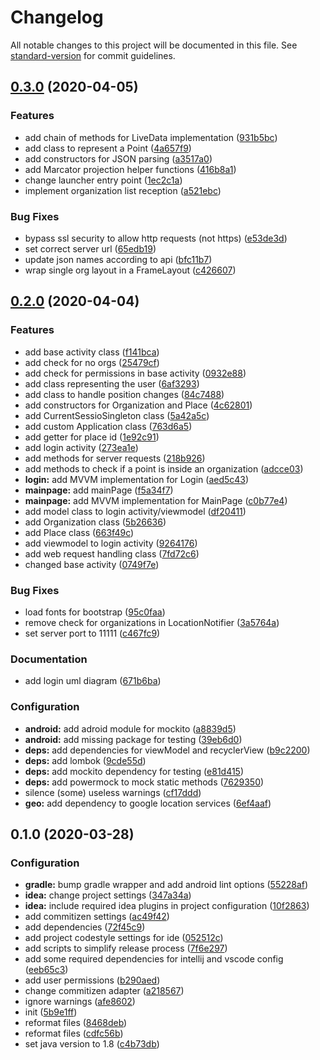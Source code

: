 # Changelog

All notable changes to this project will be documented in this file. See [standard-version](https://github.com/conventional-changelog/standard-version) for commit guidelines.

## [0.3.0](https://github.com/GruppOne/stalker-mobile-app/compare/v0.2.0...v0.3.0) (2020-04-05)


### Features

* add chain of methods for LiveData implementation ([931b5bc](https://github.com/GruppOne/stalker-mobile-app/commit/931b5bcaa3bedcca841e9401b08e46ebdc6b6af5))
* add class to represent a Point ([4a657f9](https://github.com/GruppOne/stalker-mobile-app/commit/4a657f98186533904fc6d4e84eb127fbc9f06c3f))
* add constructors for JSON parsing ([a3517a0](https://github.com/GruppOne/stalker-mobile-app/commit/a3517a01163530fb178ae6956d8349a87453bcf6))
* add Marcator projection helper functions ([416b8a1](https://github.com/GruppOne/stalker-mobile-app/commit/416b8a1e017cf2ab9b58c614b3f033dd753920d7))
* change launcher entry point ([1ec2c1a](https://github.com/GruppOne/stalker-mobile-app/commit/1ec2c1a51948eda50b9f7376915e5f7f9f20e839))
* implement organization list reception ([a521ebc](https://github.com/GruppOne/stalker-mobile-app/commit/a521ebcffb08efafb58584ee3b47e2e749822955))


### Bug Fixes

* bypass ssl security to allow http requests (not https) ([e53de3d](https://github.com/GruppOne/stalker-mobile-app/commit/e53de3dc569422e956bd7a9af637b8bb40b6086a))
* set correct server url ([65edb19](https://github.com/GruppOne/stalker-mobile-app/commit/65edb19258073cbe1da6b38c1b1f83c80d7f6dec))
* update json names according to api ([bfc11b7](https://github.com/GruppOne/stalker-mobile-app/commit/bfc11b70a551edf94ec07c397d8353ceb8c71546))
* wrap single org layout in a FrameLayout ([c426607](https://github.com/GruppOne/stalker-mobile-app/commit/c42660747bb8159e036fda1b88194d9cd17a04ec))

## [0.2.0](https://github.com/GruppOne/stalker-mobile-app/compare/v0.1.0...v0.2.0) (2020-04-04)


### Features

* add base activity class ([f141bca](https://github.com/GruppOne/stalker-mobile-app/commit/f141bca04ed83a3961b0254b88b0e8069abb069d))
* add check for no orgs ([25479cf](https://github.com/GruppOne/stalker-mobile-app/commit/25479cf673dcec24ce3cacf32f48871bd6643071))
* add check for permissions in base activity ([0932e88](https://github.com/GruppOne/stalker-mobile-app/commit/0932e88b72b567e50ed3fe6e1d60e67b9df73d5e))
* add class representing the user ([6af3293](https://github.com/GruppOne/stalker-mobile-app/commit/6af329358790f0f1c52562a57833599117235150))
* add class to handle position changes ([84c7488](https://github.com/GruppOne/stalker-mobile-app/commit/84c74885ab1e4ec49323d943450e5cf9083e6679))
* add constructors for Organization and Place ([4c62801](https://github.com/GruppOne/stalker-mobile-app/commit/4c628018f71e1e3eb3e3ab710458bcc20918c31b))
* add CurrentSessioSingleton class ([5a42a5c](https://github.com/GruppOne/stalker-mobile-app/commit/5a42a5cb166c98b4abd620ee01f2345dc7e24a49))
* add custom Application class ([763d6a5](https://github.com/GruppOne/stalker-mobile-app/commit/763d6a5ffa50f8279291a274ad30834cb077528f))
* add getter for place id ([1e92c91](https://github.com/GruppOne/stalker-mobile-app/commit/1e92c910d3df2a8f327d5162e49152f585f75d72))
* add login activity ([273ea1e](https://github.com/GruppOne/stalker-mobile-app/commit/273ea1e04d2c3d6d7fb249274380df92d6b926f6))
* add methods for server requests ([218b926](https://github.com/GruppOne/stalker-mobile-app/commit/218b926fd0c19628fad0df1aa657fdd50a959531))
* add methods to check if a point is inside an organization ([adcce03](https://github.com/GruppOne/stalker-mobile-app/commit/adcce038e65cef15ab2fbee46b94c36864af44ac))
* **login:** add MVVM implementation for Login ([aed5c43](https://github.com/GruppOne/stalker-mobile-app/commit/aed5c430b6765948a265f18cf836f818cb6c1141))
* **mainpage:** add mainPage ([f5a34f7](https://github.com/GruppOne/stalker-mobile-app/commit/f5a34f78694730433b937ece31c4e062e93af24e))
* **mainpage:** add MVVM implementation for MainPage ([c0b77e4](https://github.com/GruppOne/stalker-mobile-app/commit/c0b77e4492d92aea4c944b0971fc8f3531b71557))
* add model class to login activity/viewmodel ([df20411](https://github.com/GruppOne/stalker-mobile-app/commit/df2041122f26ad557f735595c909eb8fb3ebdd68))
* add Organization class ([5b26636](https://github.com/GruppOne/stalker-mobile-app/commit/5b26636851fd70abed806e677b2406e544670691))
* add Place class ([663f49c](https://github.com/GruppOne/stalker-mobile-app/commit/663f49c5394fb4e4ae63598ee1e7dd9d2741a86b))
* add viewmodel to login activity ([9264176](https://github.com/GruppOne/stalker-mobile-app/commit/9264176242594189ba191d8f0e19988cfe2f6af3))
* add web request handling class ([7fd72c6](https://github.com/GruppOne/stalker-mobile-app/commit/7fd72c620bb8315a34e823d8bfcbdf8044191578))
* changed base activity ([0749f7e](https://github.com/GruppOne/stalker-mobile-app/commit/0749f7e193c8b76a24cb69346b065b946ab6fd04))


### Bug Fixes

* load fonts for bootstrap ([95c0faa](https://github.com/GruppOne/stalker-mobile-app/commit/95c0faa2398bc8bc32494c86d5ec4a4343c46db6))
* remove check for organizations in LocationNotifier ([3a5764a](https://github.com/GruppOne/stalker-mobile-app/commit/3a5764a6e4c4594031712251faefc59d68de05a1))
* set server port to 11111 ([c467fc9](https://github.com/GruppOne/stalker-mobile-app/commit/c467fc9eb226b755e7be258d22b630034ac9d6c0))


### Documentation

* add login uml diagram ([671b6ba](https://github.com/GruppOne/stalker-mobile-app/commit/671b6ba82bab21d8266ce50b2ef3f268325d7298))


### Configuration

* **android:** add adroid module for mockito ([a8839d5](https://github.com/GruppOne/stalker-mobile-app/commit/a8839d57b89ae16bb24501d60d292f6c05babd40))
* **android:** add missing package for testing ([39eb6d0](https://github.com/GruppOne/stalker-mobile-app/commit/39eb6d0d97335c7bf0209d9f94d34238fcd8da88))
* **deps:** add dependencies for viewModel and recyclerView ([b9c2200](https://github.com/GruppOne/stalker-mobile-app/commit/b9c2200437e813783cbe8a8773b77b35ab9fc57c))
* **deps:** add lombok ([9cde55d](https://github.com/GruppOne/stalker-mobile-app/commit/9cde55d7cc9bf2124fddd36bced8e550a0e31d17))
* **deps:** add mockito dependency for testing ([e81d415](https://github.com/GruppOne/stalker-mobile-app/commit/e81d415e0ea734947633dc975eefcd1914ec333f))
* **deps:** add powermock to mock static methods ([7629350](https://github.com/GruppOne/stalker-mobile-app/commit/7629350d02843df0105169a6f1a668074161d183))
* silence (some) useless warnings ([cf17ddd](https://github.com/GruppOne/stalker-mobile-app/commit/cf17dddd4d989703343506ba73c541b2f264a6f5))
* **geo:** add dependency to google location services ([6ef4aaf](https://github.com/GruppOne/stalker-mobile-app/commit/6ef4aaf795cb63c310a32359a90ac2a46d34723f))

## 0.1.0 (2020-03-28)


### Configuration

* **gradle:** bump gradle wrapper and add android lint options ([55228af](https://github.com/GruppOne/stalker-mobile-app/commit/55228af22edbce261c29063e7bcc202299532452))
* **idea:** change project settings ([347a34a](https://github.com/GruppOne/stalker-mobile-app/commit/347a34aa1a75bba2052c059b5bfe1ffb60368cd6))
* **idea:** include required idea plugins in project configuration ([10f2863](https://github.com/GruppOne/stalker-mobile-app/commit/10f28637b3a6514b7b97e79c457864dbfd02b3c4))
* add commitizen settings ([ac49f42](https://github.com/GruppOne/stalker-mobile-app/commit/ac49f425f542143dfceb97da68f3291f1cf6c69c))
* add dependencies ([72f45c9](https://github.com/GruppOne/stalker-mobile-app/commit/72f45c9014cb1ae20ff7af059021fac7497cb650))
* add project codestyle settings for ide ([052512c](https://github.com/GruppOne/stalker-mobile-app/commit/052512cf6126b297e75b23c25057fb6690c6bf9c))
* add scripts to simplify release process ([7f6e297](https://github.com/GruppOne/stalker-mobile-app/commit/7f6e297a1b64616e6a0095e81fb78698c0a4737c))
* add some required dependencies for intellij and vscode config ([eeb65c3](https://github.com/GruppOne/stalker-mobile-app/commit/eeb65c32c5832f9fa2c54f7e536f61a8653284ea))
* add user permissions ([b290aed](https://github.com/GruppOne/stalker-mobile-app/commit/b290aed511529614f80ec62956f7b444b3c2bff6))
* change commitizen adapter ([a218567](https://github.com/GruppOne/stalker-mobile-app/commit/a21856781770e270f8851a709f0ead7790b63750))
* ignore warnings ([afe8602](https://github.com/GruppOne/stalker-mobile-app/commit/afe8602eb5074b97649eb02422ebb8ece21687c3))
* init ([5b9e1ff](https://github.com/GruppOne/stalker-mobile-app/commit/5b9e1ff55bb5df3551fb35adb757461252796343))
* reformat files ([8468deb](https://github.com/GruppOne/stalker-mobile-app/commit/8468deb0fb3feea1d80c1d114fc37bd2cc6b1c1e))
* reformat files ([cdfc56b](https://github.com/GruppOne/stalker-mobile-app/commit/cdfc56ba0c05e86dafc284f97a4bacd7249ab203))
* set java version to 1.8 ([c4b73db](https://github.com/GruppOne/stalker-mobile-app/commit/c4b73db4e92724fded5c5d3951eb24979f6ef551))

